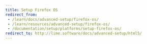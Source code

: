 ```yaml
---
title: Setup Firefox OS
redirect_from:
 - /learn/docs/advanced-setup/firefox-os/
 - /learn/resources/advanced-setup/firefox-os/
 - /documentation/setup/platforms/setup-firefox-os/
redirect_to: http://lime.software/docs/advanced-setup/html5/
---
```

